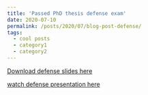 ```yaml
---
title: 'Passed PhD thesis defense exam'
date: 2020-07-10
permalink: /posts/2020/07/blog-post-defense/
tags:
  - cool posts
  - category1
  - category2
---
```


[Download defense slides here](http://yuanyuangao216.github.io/files/defense_presentation_YY_v3.pdf)

[watch defense presentation here](https://rensselaer.webex.com/webappng/sites/rensselaer/recording/play/b09526e7f5b14a2d98f8762c84d4546d)